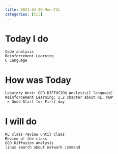 ```yaml
---
title: 2021-03-29-Mon-TIL
categories: [til]
---
```



# Today I do
```
Code analysis
Reinforcement Learning
C Language
```

# How was Today
```
Labatory Work: GEO DIFFUSION Analysis(C language)
Reinforcement Learning: 1,2 chapter about RL, MDP
-> Good Start for First day
```

# I will do
```
RL class review until class
Review of the class 
GEO Diffusion Analysis
linux search about network command
```
